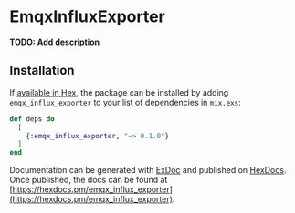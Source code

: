 # EmqxInfluxExporter

**TODO: Add description**

## Installation

If [available in Hex](https://hex.pm/docs/publish), the package can be installed
by adding `emqx_influx_exporter` to your list of dependencies in `mix.exs`:

```elixir
def deps do
  [
    {:emqx_influx_exporter, "~> 0.1.0"}
  ]
end
```

Documentation can be generated with [ExDoc](https://github.com/elixir-lang/ex_doc)
and published on [HexDocs](https://hexdocs.pm). Once published, the docs can
be found at [https://hexdocs.pm/emqx_influx_exporter](https://hexdocs.pm/emqx_influx_exporter).

